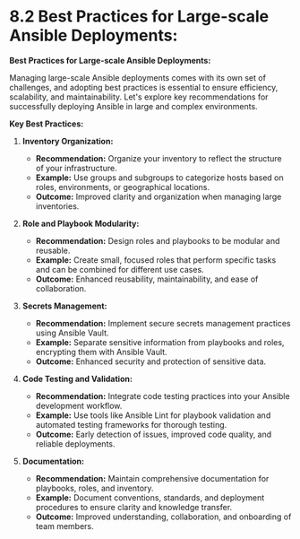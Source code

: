 # 8.2 Best Practices for Large-scale Ansible Deployments:

**Best Practices for Large-scale Ansible Deployments:**

Managing large-scale Ansible deployments comes with its own set of challenges, and adopting best practices is essential to ensure efficiency, scalability, and maintainability. Let's explore key recommendations for successfully deploying Ansible in large and complex environments.

**Key Best Practices:**

1.  **Inventory Organization:**

    - **Recommendation:** Organize your inventory to reflect the structure of your infrastructure.
    - **Example:** Use groups and subgroups to categorize hosts based on roles, environments, or geographical locations.
    - **Outcome:** Improved clarity and organization when managing large inventories.

2.  **Role and Playbook Modularity:**

    - **Recommendation:** Design roles and playbooks to be modular and reusable.
    - **Example:** Create small, focused roles that perform specific tasks and can be combined for different use cases.
    - **Outcome:** Enhanced reusability, maintainability, and ease of collaboration.

3.  **Secrets Management:**

    - **Recommendation:** Implement secure secrets management practices using Ansible Vault.
    - **Example:** Separate sensitive information from playbooks and roles, encrypting them with Ansible Vault.
    - **Outcome:** Enhanced security and protection of sensitive data.

4.  **Code Testing and Validation:**

    - **Recommendation:** Integrate code testing practices into your Ansible development workflow.
    - **Example:** Use tools like Ansible Lint for playbook validation and automated testing frameworks for thorough testing.
    - **Outcome:** Early detection of issues, improved code quality, and reliable deployments.

5.  **Documentation:**

    - **Recommendation:** Maintain comprehensive documentation for playbooks, roles, and inventory.
    - **Example:** Document conventions, standards, and deployment procedures to ensure clarity and knowledge transfer.
    - **Outcome:** Improved understanding, collaboration, and onboarding of team members.
